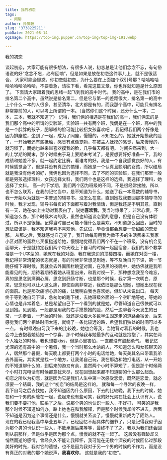 ```yaml
---
title: 我的初恋
tags:
  - 闲聊
author: 孙贺毅
slug: '3738225211'
pubDate: 2021-08-14
ogImage: https://top-img.pupper.cn/top-img/top-img-191.webp

---
```


我的初恋

<!-- more -->

谈起初恋，大家可能有很多想法，有很多人说，初恋总是让他们念念不忘，有句俗语说的好“念念不忘，必有回响”，但是如果是放在初恋这件事儿上，就不是很适合。
大家可能会疑惑，你初恋就初恋，为什么要在上面加个双引号那？哈哈哈哈哈哈哈哈哈哈哈，不要着急，请往下看，看完这篇文章，你也许就知道是什么原因了。
下面请大家跟着我的思绪一起飞到我的高中时代。
我的高中，是在我们市的排名第二个高中，虽然说是排名第二，但是它与第一的差距很大，排名第一的高中上个什么一本的人很多，甚至清华，北大都是有的，而我那个高中，可能只有排名非常靠前的人，可以考上所谓的一本。（当然你们这个时候，还分什么一本，二本，三本，我就不知道了）
记得，我们俩的相遇是在我们的高一，我们俩去的是我们那个高中的所谓的实验班，实验班一共有两个班，我俩是在一个班，高中的我是一个胖胖的孩子，肥嘟嘟的脸可能比较招女孩喜欢吧 。我记得我们两个好像是因为排座位，坐到了一起，成为了同座，慢慢的，不知怎么的，她就开始摸我的脸了，一开始我还有些抵触，感觉有点像宠物，在被主人抚摸的感觉，后来慢慢的，就习惯了，而她也越来越喜欢摸我的脸，几乎每天都有吧。
时间突然来到，大一的上学期的期末，那个时候由于马上要期末考试了，是要想要好好准备一下，我的成绩和她差不多，就一起约定比赛，看谁考的好。我是一个自我感觉良好的人，有时候感觉会了，但是并没有真正的搞懂，而她是一个认真且聪明的女孩，所以结局就是我没有他考的好，我俩也因为选择不同，去了不同的实验班，在我们那里一般都是男孩选择理科，女孩选择文科，我们两个也是这样的选择，我选择了理科，她选择了文科。
高一的下学期，我们两个因为班级的不同，不是很经常接触，所以也不怎么联系，在我的记忆当中，是不知道为什么，她送了我一本高数的辅导书，我一开始以为就是一本普通的辅导书，没怎么在意，直到她找我要回那本辅导书的时候，我才发现，辅导书每页的下面都写着对我情话，但是我还是不明其意，直到有一天，她在qq上主动对我表白了，说她**喜欢我**，我当时惊呆了，非常心慌，不知道怎么办，那个时候木讷的我，虽然也知道谈恋爱的意思，但是自己没有体验过，所以不是很懂。记得当时自己可能不懂什么是喜欢，不知道怎么回应，当时的想法应该是，我不知道我喜不喜欢他，先试试，毕竟谁都会想要一份甜甜的恋爱那。
从那之后，我就感觉自己变了，我开始每周用我为数不多的生活费来去我家小区对面的蛋糕店买蛋挞送给她，慢慢地觉得我们两个不在一个班级，没有机会见面聊天，于是就约定我们两个每天晚上下自习的时候一起回宿舍，我们的那个教学楼是一个U字型的，她就在我的对面，我在我这边的顶楼四楼，而她在对面一楼，我记得非常清楚的状态就是，有的时候非常想见到她，等不及晚自习下课，第一节晚仔细下课时候，我就会去外面围栏眺望对面，在漆黑的夜晚中，她仿佛就是我所能看见的光，期待着期待着她从班里出来，和我对视一下，那种想念我至今难忘，真的是思念到痛彻心扉，思念到肝肠寸断，也是那个时候，我才第一次明白，原来，思念也可以让人这么痛，即使距离非常近，我依旧是那么想她，想她出现在我的面前。也是那次痛彻心扉的痛，让我明白我也喜欢她，但却从未说出口。
每天终于等到晚自习下课，急匆匆的跑下楼，去她班级外面的一个空旷地等她，等她的心情也是非常着急，总是希望自己下一个看到的就是她，尽管知道自己很快就可以见到她。见到她，一般都是用我的右手摸摸她的脸，然后一边聊着今天发生的日常，一边走着，一开始的时候，就还是沿着大多数学生固定走的道路会宿舍，后来感觉我们两个相处时间太短，就绕了一条比较远的路，希望我们独处的时间可以多一点。
有时候晚自习我下来的比较晚，她也会等我，当她背对着我的时候，我也会冲上去抱着她给她一个惊喜，那个时候我与她最多的互动就是抱抱了，其实在两个人独处的时候，我也想要kiss，但是心里害怕，一直都没有鼓起勇气。
我记忆尤深的还有高中的一个暑假，我一个当时那么木讷的人，不知道怎么和女孩聊天的人，居然那个暑假，每天晚上都要打两个小时的电话给她，每天美其名曰带着我弟去外面玩，其实就是找一个地方，让我弟自己玩，我在那边和她打电话，从一开始的不知道聊什么的，到后来的游刃有余，虽然两个小时不算短了，但是那个时候两个小时打完电话有时候都意犹未尽，现在回想起来都不知道聊的什么那么起劲。
初恋之所以为初恋，就是因为它是我们人生中第一次感受恋爱，既然是恋爱，就必须要一个结局，我的这个“初恋”的结局是这样的。
就和每一个寻常的夜晚一样，我下自习之后去找她，我不知道因为什么原因，下去的比较晚，我下去的时候，她在和一个男的纠缠在一起，说起来也有些可笑，我的好兄弟在社会上认识有人，说我们要不要打他，联系了之后，说那个男的也认识一些人，不好打， 可笑的是我那个时候不知道如何办，路上她也在和我解释，但是那个时候我却听不进去。后面不知道是因为这个事情还是什么，慢慢就关系淡了，慢慢就重新成为了陌路人。
现在的我已经我高中毕业五年了，已经回忆不起具体的细节了，只是记得我似乎因为那个男的也认识一些人，不敢承担后果等等，最终不了了之，我以为我们还会回到从前那样，但是似乎是因为那个点，慢慢的就不在一起了。
这段没有戳破却又悄然而逝的感情，曾经久久不能让我释怀，我可能在无数个深夜的时候回忆过那段美好的时光，我对它的遗憾，也不是因为我对于另一个男的时候的不作为，而是没有真正的对我的那个她说声，**我喜欢你**。
这就是我的“初恋”。